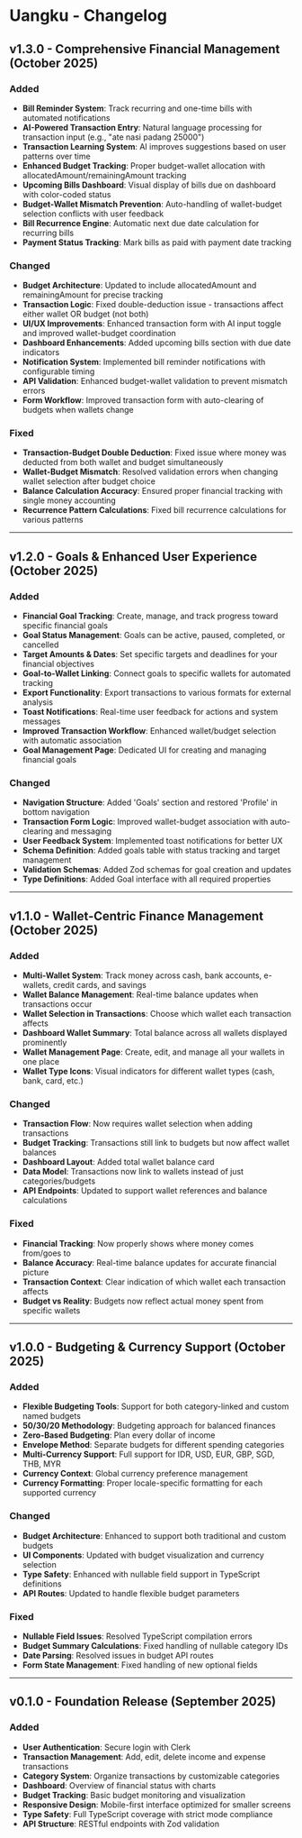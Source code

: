 # Uangku - Changelog

## v1.3.0 - Comprehensive Financial Management (October 2025)

### Added
- **Bill Reminder System**: Track recurring and one-time bills with automated notifications
- **AI-Powered Transaction Entry**: Natural language processing for transaction input (e.g., "ate nasi padang 25000")
- **Transaction Learning System**: AI improves suggestions based on user patterns over time
- **Enhanced Budget Tracking**: Proper budget-wallet allocation with allocatedAmount/remainingAmount tracking
- **Upcoming Bills Dashboard**: Visual display of bills due on dashboard with color-coded status
- **Budget-Wallet Mismatch Prevention**: Auto-handling of wallet-budget selection conflicts with user feedback
- **Bill Recurrence Engine**: Automatic next due date calculation for recurring bills
- **Payment Status Tracking**: Mark bills as paid with payment date tracking

### Changed
- **Budget Architecture**: Updated to include allocatedAmount and remainingAmount for precise tracking
- **Transaction Logic**: Fixed double-deduction issue - transactions affect either wallet OR budget (not both)
- **UI/UX Improvements**: Enhanced transaction form with AI input toggle and improved wallet-budget coordination
- **Dashboard Enhancements**: Added upcoming bills section with due date indicators
- **Notification System**: Implemented bill reminder notifications with configurable timing
- **API Validation**: Enhanced budget-wallet validation to prevent mismatch errors
- **Form Workflow**: Improved transaction form with auto-clearing of budgets when wallets change

### Fixed
- **Transaction-Budget Double Deduction**: Fixed issue where money was deducted from both wallet and budget simultaneously
- **Wallet-Budget Mismatch**: Resolved validation errors when changing wallet selection after budget choice
- **Balance Calculation Accuracy**: Ensured proper financial tracking with single money accounting
- **Recurrence Pattern Calculations**: Fixed bill recurrence calculations for various patterns

---

## v1.2.0 - Goals & Enhanced User Experience (October 2025)

### Added
- **Financial Goal Tracking**: Create, manage, and track progress toward specific financial goals
- **Goal Status Management**: Goals can be active, paused, completed, or cancelled
- **Target Amounts & Dates**: Set specific targets and deadlines for your financial objectives
- **Goal-to-Wallet Linking**: Connect goals to specific wallets for automated tracking
- **Export Functionality**: Export transactions to various formats for external analysis
- **Toast Notifications**: Real-time user feedback for actions and system messages
- **Improved Transaction Workflow**: Enhanced wallet/budget selection with automatic association
- **Goal Management Page**: Dedicated UI for creating and managing financial goals

### Changed
- **Navigation Structure**: Added 'Goals' section and restored 'Profile' in bottom navigation
- **Transaction Form Logic**: Improved wallet-budget association with auto-clearing and messaging
- **User Feedback System**: Implemented toast notifications for better UX
- **Schema Definition**: Added goals table with status tracking and target management
- **Validation Schemas**: Added Zod schemas for goal creation and updates
- **Type Definitions**: Added Goal interface with all required properties

---

## v1.1.0 - Wallet-Centric Finance Management (October 2025)

### Added
- **Multi-Wallet System**: Track money across cash, bank accounts, e-wallets, credit cards, and savings
- **Wallet Balance Management**: Real-time balance updates when transactions occur
- **Wallet Selection in Transactions**: Choose which wallet each transaction affects
- **Dashboard Wallet Summary**: Total balance across all wallets displayed prominently
- **Wallet Management Page**: Create, edit, and manage all your wallets in one place
- **Wallet Type Icons**: Visual indicators for different wallet types (cash, bank, card, etc.)

### Changed
- **Transaction Flow**: Now requires wallet selection when adding transactions
- **Budget Tracking**: Transactions still link to budgets but now affect wallet balances
- **Dashboard Layout**: Added total wallet balance card
- **Data Model**: Transactions now link to wallets instead of just categories/budgets
- **API Endpoints**: Updated to support wallet references and balance calculations

### Fixed
- **Financial Tracking**: Now properly shows where money comes from/goes to
- **Balance Accuracy**: Real-time balance updates for accurate financial picture
- **Transaction Context**: Clear indication of which wallet each transaction affects
- **Budget vs Reality**: Budgets now reflect actual money spent from specific wallets

---

## v1.0.0 - Budgeting & Currency Support (October 2025)

### Added
- **Flexible Budgeting Tools**: Support for both category-linked and custom named budgets
- **50/30/20 Methodology**: Budgeting approach for balanced finances
- **Zero-Based Budgeting**: Plan every dollar of income
- **Envelope Method**: Separate budgets for different spending categories
- **Multi-Currency Support**: Full support for IDR, USD, EUR, GBP, SGD, THB, MYR
- **Currency Context**: Global currency preference management
- **Currency Formatting**: Proper locale-specific formatting for each supported currency

### Changed
- **Budget Architecture**: Enhanced to support both traditional and custom budgets
- **UI Components**: Updated with budget visualization and currency selection
- **Type Safety**: Enhanced with nullable field support in TypeScript definitions
- **API Routes**: Updated to handle flexible budget parameters

### Fixed
- **Nullable Field Issues**: Resolved TypeScript compilation errors
- **Budget Summary Calculations**: Fixed handling of nullable category IDs
- **Date Parsing**: Resolved issues in budget API routes
- **Form State Management**: Fixed handling of new optional fields

---

## v0.1.0 - Foundation Release (September 2025)

### Added
- **User Authentication**: Secure login with Clerk
- **Transaction Management**: Add, edit, delete income and expense transactions
- **Category System**: Organize transactions by customizable categories
- **Dashboard**: Overview of financial status with charts
- **Budget Tracking**: Basic budget monitoring and visualization
- **Responsive Design**: Mobile-first interface optimized for smaller screens
- **Type Safety**: Full TypeScript coverage with strict mode compliance
- **API Structure**: RESTful endpoints with Zod validation